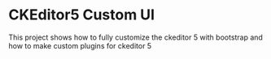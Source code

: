 # CKEditor5 Custom UI

This project shows how to fully customize the ckeditor 5 with bootstrap and how to make custom plugins for ckeditor 5
